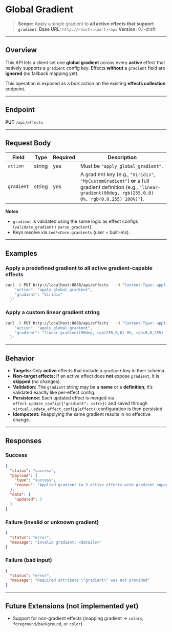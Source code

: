 # **Global Gradient**

> **Scope:** Apply a single gradient to **all active effects that support `gradient`**.
> **Base URL:** `http://<host>:<port>/api`
> **Version:** 0.1-draft

---

## Overview

This API lets a client set one **global gradient** across every **active** effect that natively supports a `gradient` config key.
Effects **without** a `gradient` field are **ignored** (no fallback mapping yet).

This operation is exposed as a bulk action on the existing **effects collection** endpoint.

---

## Endpoint

**PUT** `/api/effects`

---

## Request Body

| Field      | Type   | Required | Description |
|------------|--------|----------|-------------|
| `action`   | string | yes      | Must be `"apply_global_gradient"`. |
| `gradient` | string | yes      | A gradient key (e.g., `"Viridis"`, `"MyCustomGradient"`) **or** a full gradient definition (e.g., `"linear-gradient(90deg, rgb(255,0,0) 0%, rgb(0,0,255) 100%)"`). |

**Notes**
- `gradient` is validated using the same logic as effect configs (`validate_gradient` / `parse_gradient`).
- Keys resolve via `LedFxCore.gradients` (user + built-ins).

---

## Examples

### Apply a predefined gradient to all active gradient-capable effects
```bash
curl -X PUT http://localhost:8888/api/effects   -H "Content-Type: application/json"   -d '{
    "action": "apply_global_gradient",
    "gradient": "Viridis"
  }'
```

### Apply a custom linear gradient string
```bash
curl -X PUT http://localhost:8888/api/effects   -H "Content-Type: application/json"   -d '{
    "action": "apply_global_gradient",
    "gradient": "linear-gradient(90deg, rgb(255,0,0) 0%, rgb(0,0,255) 100%)"
  }'
```

---

## Behavior

- **Targets:** Only **active** effects that include a `gradient` key in their schema.
- **Non-target effects:** If an active effect does **not** expose `gradient`, it is **skipped** (no changes).
- **Validation:** The `gradient` string may be a **name** or a **definition**; it’s validated exactly like per-effect config.
- **Persistence:** Each updated effect is merged via `effect.update_config({"gradient": <str>})` and saved through `virtual.update_effect_config(effect)`; configuration is then persisted.
- **Idempotent:** Reapplying the same gradient results in no effective change.

---

## Responses

### Success
```json
{
  "status": "success",
  "payload": {
    "type": "success",
    "reason": "Applied gradient to 3 active effects with gradient support"
  },
  "data": {
    "updated": 3
  }
}
```

### Failure (invalid or unknown gradient)
```json
{
  "status": "error",
  "message": "Invalid gradient: <details>"
}
```

### Failure (bad input)
```json
{
  "status": "error",
  "message": "Required attribute \"gradient\" was not provided"
}
```

---

## Future Extensions (not implemented yet)

- Support for non-gradient effects (mapping gradient → `colors`, `foreground/background`, or `color`).
